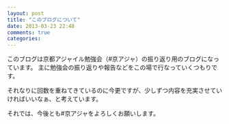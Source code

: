 ```yaml
---
layout: post
title: "このブログについて"
date: 2013-03-23 22:48
comments: true
categories: 
---
```


このブログは京都アジャイル勉強会（#京アジャ）の振り返り用のブログになっています。
主に勉強会の振り返りや報告などをこの場で行なっていくつもりです。

それなりに回数を重ねてきているのに今更ですが、少しずつ内容を充実させていければいいなぁ、と考えています。

それでは、今後とも#京アジャをよろしくお願いします。
